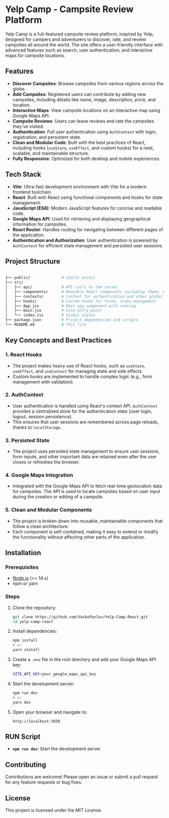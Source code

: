 # Yelp Camp - Campsite Review Platform

Yelp Camp is a full-featured campsite review platform, inspired by Yelp, designed for campers and adventurers to discover, rate, and review campsites all around the world. The site offers a user-friendly interface with advanced features such as search, user authentication, and interactive maps for campsite locations.

## Features

- **Discover Campsites**: Browse campsites from various regions across the globe.
- **Add Campsites**: Registered users can contribute by adding new campsites, including details like name, image, description, price, and location.
- **Interactive Maps**: View campsite locations on an interactive map using Google Maps API.
- **Campsite Reviews**: Users can leave reviews and rate the campsites they've visited.
- **Authentication**: Full user authentication using `AuthContext` with login, registration, and persistent state.
- **Clean and Modular Code**: Built with the best practices of React, including hooks (`useState`, `useEffect`, and custom hooks) for a neat, scalable, and maintainable structure.
- **Fully Responsive**: Optimized for both desktop and mobile experiences.

## Tech Stack

- **Vite**: Ultra-fast development environment with Vite for a modern frontend toolchain.
- **React**: Built with React using functional components and hooks for state management.
- **JavaScript (ES6)**: Modern JavaScript features for concise and readable code.
- **Google Maps API**: Used for retrieving and displaying geographical information for campsites.
- **React Router**: Handles routing for navigating between different pages of the application.
- **Authentication and Authorization**: User authentication is powered by `AuthContext` for efficient state management and persisted user sessions.

## Project Structure

```bash
.
├── public/              # Static assets
├── src/
│   ├── api/             # API calls to the server
│   ├── components/      # Reusable React components including (Home, Create, Edit, etc.)
│   ├── contexts/        # Context for authentication and other global states
│   ├── hooks/           # Custom hooks for forms, state management
│   ├── App.jsx          # Main app component with routing
│   ├── main.jsx         # Vite entry point
│   └── index.css        # Global styles
├── package.json         # Project dependencies and scripts
└── README.md            # This file
```

## Key Concepts and Best Practices

### 1. **React Hooks**
   - The project makes heavy use of React hooks, such as `useState`, `useEffect`, and `useContext` for managing state and side effects.
   - Custom hooks are implemented to handle complex logic (e.g., form management with validation).

### 2. **AuthContext**
   - User authentication is handled using React's context API. `AuthContext` provides a centralized store for the authentication state (user login, logout, session persistence).
   - This ensures that user sessions are remembered across page reloads, thanks to `localStorage`.

### 3. **Persisted State**
   - The project uses persisted state management to ensure user sessions, form inputs, and other important data are retained even after the user closes or refreshes the browser.

### 4. **Google Maps Integration**
   - Integrated with the Google Maps API to fetch real-time geolocation data for campsites. The API is used to locate campsites based on user input during the creation or editing of a campsite.

### 5. **Clean and Modular Components**
   - The project is broken down into reusable, maintainable components that follow a clean architecture.
   - Each component is self-contained, making it easy to extend or modify the functionality without affecting other parts of the application.

## Installation

### Prerequisites

- [Node.js](https://nodejs.org/) (>= 14.x)
- npm or yarn

### Steps

1. Clone the repository:
   ```bash
   git clone https://github.com/VaskoPavlov/Yelp-Camp-React.git
   cd yelp-camp-react
   ```

2. Install dependencies:
   ```bash
   npm install
   # or
   yarn install
   ```

3. Create a `.env` file in the root directory and add your Google Maps API key:
   ```bash
   VITE_API_KEY=your_google_maps_api_key
   ```

4. Start the development server:
   ```bash
   npm run dev
   # or
   yarn dev
   ```

5. Open your browser and navigate to:
   ```
   http://localhost:3030
   ```

## RUN Script

- **`npm run dev`**: Start the development server.
  
## Contributing

Contributions are welcome! Please open an issue or submit a pull request for any feature requests or bug fixes.

## License

This project is licensed under the MIT License.
